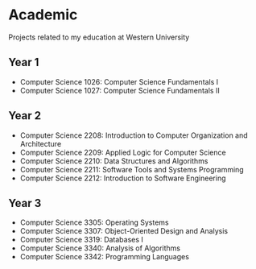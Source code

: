 # Academic
Projects related to my education at Western University 

## Year 1
- Computer Science 1026: Computer Science Fundamentals I
- Computer Science 1027: Computer Science Fundamentals II

## Year 2
- Computer Science 2208: Introduction to Computer Organization and Architecture
- Computer Science 2209: Applied Logic for Computer Science
- Computer Science 2210: Data Structures and Algorithms
- Computer Science 2211: Software Tools and Systems Programming
- Computer Science 2212: Introduction to Software Engineering

## Year 3
- Computer Science 3305: Operating Systems
- Computer Science 3307: Object-Oriented Design and Analysis
- Computer Science 3319: Databases I
- Computer Science 3340: Analysis of Algorithms
- Computer Science 3342: Programming Languages
